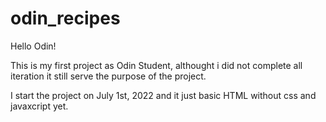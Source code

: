 # odin_recipes

Hello Odin!

This is my first project as Odin Student, althought i did not complete all iteration it still serve the purpose of the project.

I start the project on July 1st, 2022 and it just basic HTML without css and javaxcript yet.